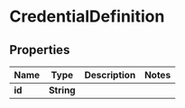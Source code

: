 

# CredentialDefinition

## Properties

Name | Type | Description | Notes
------------ | ------------- | ------------- | -------------
**id** | **String** |  | 



